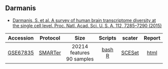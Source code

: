 
## Darmanis
* [Darmanis, S. et al. A survey of human brain transcriptome diversity at the single cell level. Proc. Natl. Acad. Sci. U. S. A. 112, 7285–7290 (2015)](http://dx.doi.org/10.1073/pnas.1507125112)

|Accession|Protocol|Size|Scripts|scater|Report|
|:-:|:-:|:-:|:-:|:-:|:-:|
|[GSE67835](https://www.ncbi.nlm.nih.gov/geo/query/acc.cgi?acc=GSE67835)|[SMARTer](http://www.clontech.com/US/Products/cDNA_Synthesis_and_Library_Construction/Next_Gen_Sequencing_Kits/Total_RNA-Seq/Universal_RNA_Seq_Random_Primed)|20214 features<br>90 samples |[bash](https://github.com/hemberg-lab/scRNA.seq.datasets/blob/master/bash/darmanis.sh)<br>[R](https://github.com/hemberg-lab/scRNA.seq.datasets/blob/master/R/darmanis.R)|[SCESet](https://scrnaseq-public-datasets.s3.amazonaws.com/scater-objects/darmanis.rds)|[html](https://scrnaseq-public-datasets.s3.amazonaws.com/scater-reports/darmanis.html)|
